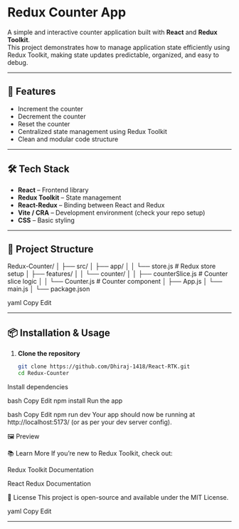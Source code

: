 # Redux Counter App

A simple and interactive counter application built with **React** and **Redux Toolkit**.  
This project demonstrates how to manage application state efficiently using Redux Toolkit, making state updates predictable, organized, and easy to debug.

---

## 🚀 Features

- Increment the counter
- Decrement the counter
- Reset the counter
- Centralized state management using Redux Toolkit
- Clean and modular code structure

---

## 🛠️ Tech Stack

- **React** – Frontend library
- **Redux Toolkit** – State management
- **React-Redux** – Binding between React and Redux
- **Vite / CRA** – Development environment (check your repo setup)
- **CSS** – Basic styling

---

## 📂 Project Structure

Redux-Counter/
│
├── src/
│ ├── app/
│ │ └── store.js # Redux store setup
│ ├── features/
│ │ └── counter/
│ │ ├── counterSlice.js # Counter slice logic
│ │ └── Counter.js # Counter component
│ ├── App.js
│ └── main.js
│
└── package.json

yaml
Copy
Edit

---

## 📦 Installation & Usage

1. **Clone the repository**
   ```bash
   git clone https://github.com/Dhiraj-1418/React-RTK.git
   cd Redux-Counter
Install dependencies

bash
Copy
Edit
npm install
Run the app

bash
Copy
Edit
npm run dev
Your app should now be running at http://localhost:5173/ (or as per your dev server config).

🖼 Preview

📚 Learn More
If you’re new to Redux Toolkit, check out:

Redux Toolkit Documentation

React Redux Documentation

📜 License
This project is open-source and available under the MIT License.

yaml
Copy
Edit

---

